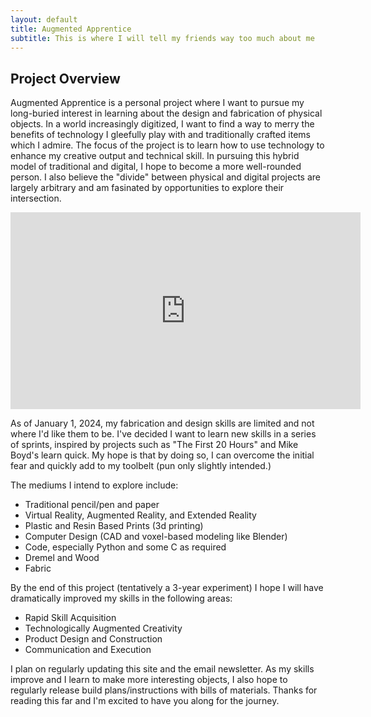 ```yaml
---
layout: default
title: Augmented Apprentice
subtitle: This is where I will tell my friends way too much about me
---
```

## Project Overview

Augmented Apprentice is a personal project where I want to pursue my long-buried interest in learning about the design and fabrication of physical objects. In a world increasingly digitized, I want to find a way to merry the benefits of technology I gleefully play with and traditionally crafted items which I admire. The focus of the project is to learn how to use technology to enhance my creative output and technical skill. In pursuing this hybrid model of traditional and digital, I hope to become a more well-rounded person. I also believe the "divide" between physical and digital projects are largely arbitrary and am fasinated by opportunities to explore their intersection.

<iframe width="560" height="315" src="https://www.youtube.com/embed/6LqBJzLB5jg?si=MswVt9LqOOkNqgnj" title="YouTube video player" frameborder="0" allow="accelerometer; autoplay; clipboard-write; encrypted-media; gyroscope; picture-in-picture; web-share" allowfullscreen></iframe>

As of January 1, 2024, my fabrication and design skills are limited and not where I'd like them to be. I've decided I want to learn new skills in a series of sprints, inspired by projects such as "The First 20 Hours" and Mike Boyd's learn quick. My hope is that by doing so, I can overcome the initial fear and quickly add to my toolbelt (pun only slightly intended.)

The mediums I intend to explore include:
- Traditional pencil/pen and paper
- Virtual Reality, Augmented Reality, and Extended Reality
- Plastic and Resin Based Prints (3d printing)
- Computer Design (CAD and voxel-based modeling like Blender)
- Code, especially Python and some C as required
- Dremel and Wood
- Fabric

By the end of this project (tentatively a 3-year experiment) I hope I will have dramatically improved my skills in the following areas:
- Rapid Skill Acquisition
- Technologically Augmented Creativity
- Product Design and Construction
- Communication and Execution

I plan on regularly updating this site and the email newsletter. As my skills improve and I learn to make more interesting objects, I also hope to regularly release build plans/instructions with bills of materials. Thanks for reading this far and I'm excited to have you along for the journey.
